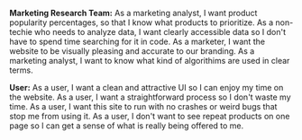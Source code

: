 **Marketing Research Team:**
As a marketing analyst, I want product popularity percentages, so that I know what products to prioritize.
As a non-techie who needs to analyze data, I want clearly accessible data so I don't have to spend time searching for it in code.
As a marketer, I want the website to be visually pleasing and accurate to our branding.
As a marketing analyst, I want to know what kind of algorithims are used in clear terms.

**User:**
As a user, I want a clean and attractive UI so I can enjoy my time on the website.
As a user, I want a straightforward process so I don't waste my time.
As a user, I want this site to run with no crashes or weird bugs that stop me from using it.
As a user, I don't want to see repeat products on one page so I can get a sense of what is really being offered to me.
